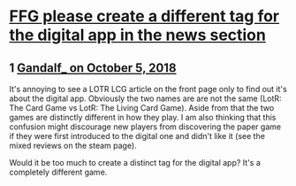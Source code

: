 # [FFG please create a different tag for the digital app in the news section](https://community.fantasyflightgames.com/topic/284027-ffg-please-create-a-different-tag-for-the-digital-app-in-the-news-section/)

## 1 [Gandalf_ on October 5, 2018](https://community.fantasyflightgames.com/topic/284027-ffg-please-create-a-different-tag-for-the-digital-app-in-the-news-section/?do=findComment&comment=3493468)

It's annoying to see a LOTR LCG article on the front page only to find out it's about the digital app. Obviously the two names are are not the same (LotR: The Card Game vs LotR: The Living Card Game). Aside from that the two games are distinctly different in how they play. I am also thinking that this confusion might discourage new players from discovering the paper game if they were first introduced to the digital one and didn't like it (see the mixed reviews on the steam page). 

Would it be too much to create a distinct tag for the digital app? It's a completely different game. 

